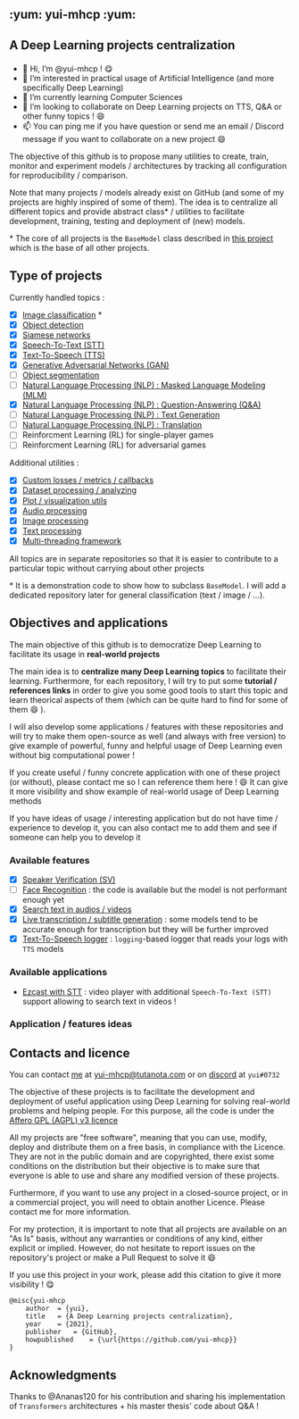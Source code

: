 <h2 aligne = "center">
<p> :yum: yui-mhcp :yum: </p>
</h2>

<h2 aligne = "center">
<p> A Deep Learning projects centralization </p>
</h2>


- 👋 Hi, I’m @yui-mhcp ! :yum:
- 👀 I’m interested in practical usage of Artificial Intelligence (and more specifically Deep Learning)
- 🌱 I’m currently learning Computer Sciences
- 💞️ I’m looking to collaborate on Deep Learning projects on TTS, Q&A or other funny topics ! :smile:
- 📫 You can ping me if you have question or send me an email / Discord message if you want to collaborate on a new project :smile:


The objective of this github is to propose many utilities to create, train, monitor and experiment models / architectures by tracking all configuration for reproducibility / comparison. 

Note that many projects / models already exist on GitHub (and some of my projects are highly inspired of some of them). The idea is to centralize all different topics and provide abstract class\* / utilities to facilitate development, training, testing and deployment of (new) models. 

\* The core of all projects is the `BaseModel` class described in [this project](https://github.com/yui-mhcp/base_dl_project) which is the base of all other projects.

## Type of projects

Currently handled topics : 
- [x] [Image classification](https://github.com/yui-mhcp/base_dl_project) \*
- [x] [Object detection](https://github.com/yui-mhcp/detection)
- [x] [Siamese networks](https://github.com/yui-mhcp/siamese_networks)
- [x] [Speech-To-Text (STT)](https://github.com/yui-mhcp/speech_to_text)
- [x] [Text-To-Speech (TTS)](https://github.com/yui-mhcp/text_to_speech)
- [x] [Generative Adversarial Networks (GAN)](https://github.com/yui-mhcp/generation)
- [ ] [Object segmentation](https://github.com/yui-mhcp/detection)
- [ ] [Natural Language Processing (NLP) : Masked Language Modeling (MLM)](https://github.com/yui-mhcp/nlp)
- [x] [Natural Language Processing (NLP) : Question-Answering (Q&A)](https://github.com/yui-mhcp/nlp)
- [ ] [Natural Language Processing (NLP) : Text Generation](https://github.com/yui-mhcp/nlp)
- [ ] [Natural Language Processing (NLP) : Translation](https://github.com/yui-mhcp/nlp)
- [ ] Reinforcment Learning (RL) for single-player games
- [ ] Reinforcment Learning (RL) for adversarial games

Additional utilities : 
- [x] [Custom losses / metrics / callbacks](https://github.com/yui-mhcp/base_dl_project)
- [x] [Dataset processing / analyzing](https://github.com/yui-mhcp/base_dl_project)
- [x] [Plot / visualization utils](https://github.com/yui-mhcp/data_processing)
- [x] [Audio processing](https://github.com/yui-mhcp/data_processing)
- [x] [Image processing](https://github.com/yui-mhcp/data_processing)
- [x] [Text processing](https://github.com/yui-mhcp/data_processing)
- [x] [Multi-threading framework](https://github.com/yui-mhcp/data_processing)

All topics are in separate repositories so that it is easier to contribute to a particular topic without carrying about other projects

\* It is a demonstration code to show how to subclass `BaseModel`. I will add a dedicated repository later for general classification (text / image / ...). 

## Objectives and applications

The main objective of this github is to democratize Deep Learning to facilitate its usage in **real-world projects**

The main idea is to **centralize many Deep Learning topics** to facilitate their learning. 
Furthermore, for each repository, I will try to put some **tutorial / references links** in order to give you some good tools to start this topic and learn theorical aspects of them (which can be quite hard to find for some of them :smile: ).  

I will also develop some applications / features with these repositories and will try to make them open-source as well (and always with free version) to give example of powerful, funny and helpful usage of Deep Learning even without big computational power !

If you create useful / funny concrete application with one of these project (or without), please contact me so I can reference them here ! :smile: It can give it more visibility and show example of real-world usage of Deep Learning methods 

If you have ideas of usage / interesting application but do not have time / experience to develop it, you can also contact me to add them and see if someone can help you to develop it

### Available features

- [x] [Speaker Verification (SV)](https://github.com/yui-mhcp/siamese_networks)
- [ ] [Face Recognition](https://github.com/yui-mhcp/siamese_networks) : the code is available but the model is not performant enough yet
- [x] [Search text in audios / videos](https://github.com/yui-mhcp/speech_to_text)
- [x] [Live transcription / subtitle generation](https://github.com/yui-mhcp/speech_to_text) : some models tend to be accurate enough for transcription but they will be further improved
- [x] [Text-To-Speech logger](https://github.com/yui-mhcp/text_to_speech) : `logging`-based logger that reads your logs with `TTS` models

### Available applications

- [Ezcast with STT](https://github.com/yui-mhcp/ezcast) : video player with additional `Speech-To-Text (STT)` support allowing to search text in videos !

### Application / features ideas

## Contacts and licence

You can contact [me](https://github.com/yui-mhcp) at yui-mhcp@tutanota.com or on [discord](https://discord.com) at `yui#0732`

The objective of these projects is to facilitate the development and deployment of useful application using Deep Learning for solving real-world problems and helping people. 
For this purpose, all the code is under the [Affero GPL (AGPL) v3 licence](LICENCE)

All my projects are "free software", meaning that you can use, modify, deploy and distribute them on a free basis, in compliance with the Licence. They are not in the public domain and are copyrighted, there exist some conditions on the distribution but their objective is to make sure that everyone is able to use and share any modified version of these projects. 

Furthermore, if you want to use any project in a closed-source project, or in a commercial project, you will need to obtain another Licence. Please contact me for more information. 

For my protection, it is important to note that all projects are available on an "As Is" basis, without any warranties or conditions of any kind, either explicit or implied. However, do not hesitate to report issues on the repository's project or make a Pull Request to solve it :smile: 

If you use this project in your work, please add this citation to give it more visibility ! :yum:

```
@misc{yui-mhcp
    author  = {yui},
    title   = {A Deep Learning projects centralization},
    year    = {2021},
    publisher   = {GitHub},
    howpublished    = {\url{https://github.com/yui-mhcp}}
}
```

## Acknowledgments

Thanks to @Ananas120 for his contribution and sharing his implementation of `Transformers` architectures + his master thesis' code about Q&A !
